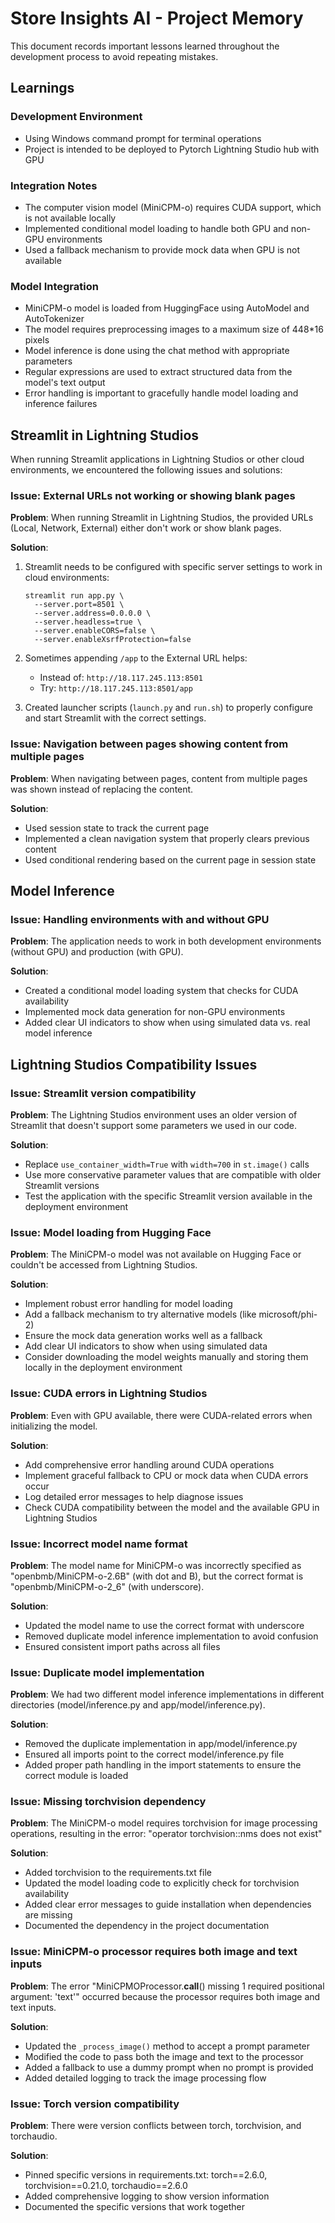 # Store Insights AI - Project Memory

This document records important lessons learned throughout the development process to avoid repeating mistakes.

## Learnings

### Development Environment
- Using Windows command prompt for terminal operations
- Project is intended to be deployed to Pytorch Lightning Studio hub with GPU

### Integration Notes
- The computer vision model (MiniCPM-o) requires CUDA support, which is not available locally
- Implemented conditional model loading to handle both GPU and non-GPU environments
- Used a fallback mechanism to provide mock data when GPU is not available

### Model Integration
- MiniCPM-o model is loaded from HuggingFace using AutoModel and AutoTokenizer
- The model requires preprocessing images to a maximum size of 448*16 pixels
- Model inference is done using the chat method with appropriate parameters
- Regular expressions are used to extract structured data from the model's text output
- Error handling is important to gracefully handle model loading and inference failures

## Streamlit in Lightning Studios

When running Streamlit applications in Lightning Studios or other cloud environments, we encountered the following issues and solutions:

### Issue: External URLs not working or showing blank pages

**Problem**: When running Streamlit in Lightning Studios, the provided URLs (Local, Network, External) either don't work or show blank pages.

**Solution**:
1. Streamlit needs to be configured with specific server settings to work in cloud environments:
   ```
   streamlit run app.py \
     --server.port=8501 \
     --server.address=0.0.0.0 \
     --server.headless=true \
     --server.enableCORS=false \
     --server.enableXsrfProtection=false
   ```

2. Sometimes appending `/app` to the External URL helps:
   - Instead of: `http://18.117.245.113:8501`
   - Try: `http://18.117.245.113:8501/app`

3. Created launcher scripts (`launch.py` and `run.sh`) to properly configure and start Streamlit with the correct settings.

### Issue: Navigation between pages showing content from multiple pages

**Problem**: When navigating between pages, content from multiple pages was shown instead of replacing the content.

**Solution**:
- Used session state to track the current page
- Implemented a clean navigation system that properly clears previous content
- Used conditional rendering based on the current page in session state

## Model Inference

### Issue: Handling environments with and without GPU

**Problem**: The application needs to work in both development environments (without GPU) and production (with GPU).

**Solution**:
- Created a conditional model loading system that checks for CUDA availability
- Implemented mock data generation for non-GPU environments
- Added clear UI indicators to show when using simulated data vs. real model inference 

## Lightning Studios Compatibility Issues

### Issue: Streamlit version compatibility

**Problem**: The Lightning Studios environment uses an older version of Streamlit that doesn't support some parameters we used in our code.

**Solution**:
- Replace `use_container_width=True` with `width=700` in `st.image()` calls
- Use more conservative parameter values that are compatible with older Streamlit versions
- Test the application with the specific Streamlit version available in the deployment environment

### Issue: Model loading from Hugging Face

**Problem**: The MiniCPM-o model was not available on Hugging Face or couldn't be accessed from Lightning Studios.

**Solution**:
- Implement robust error handling for model loading
- Add a fallback mechanism to try alternative models (like microsoft/phi-2)
- Ensure the mock data generation works well as a fallback
- Add clear UI indicators to show when using simulated data
- Consider downloading the model weights manually and storing them locally in the deployment environment

### Issue: CUDA errors in Lightning Studios

**Problem**: Even with GPU available, there were CUDA-related errors when initializing the model.

**Solution**:
- Add comprehensive error handling around CUDA operations
- Implement graceful fallback to CPU or mock data when CUDA errors occur
- Log detailed error messages to help diagnose issues
- Check CUDA compatibility between the model and the available GPU in Lightning Studios

### Issue: Incorrect model name format

**Problem**: The model name for MiniCPM-o was incorrectly specified as "openbmb/MiniCPM-o-2.6B" (with dot and B), but the correct format is "openbmb/MiniCPM-o-2_6" (with underscore).

**Solution**:
- Updated the model name to use the correct format with underscore
- Removed duplicate model inference implementation to avoid confusion
- Ensured consistent import paths across all files

### Issue: Duplicate model implementation

**Problem**: We had two different model inference implementations in different directories (model/inference.py and app/model/inference.py).

**Solution**:
- Removed the duplicate implementation in app/model/inference.py
- Ensured all imports point to the correct model/inference.py file
- Added proper path handling in the import statements to ensure the correct module is loaded 

### Issue: Missing torchvision dependency

**Problem**: The MiniCPM-o model requires torchvision for image processing operations, resulting in the error: "operator torchvision::nms does not exist"

**Solution**:
- Added torchvision to the requirements.txt file
- Updated the model loading code to explicitly check for torchvision availability
- Added clear error messages to guide installation when dependencies are missing
- Documented the dependency in the project documentation 

### Issue: MiniCPM-o processor requires both image and text inputs

**Problem**: The error "MiniCPMOProcessor.__call__() missing 1 required positional argument: 'text'" occurred because the processor requires both image and text inputs.

**Solution**:
- Updated the `_process_image()` method to accept a prompt parameter
- Modified the code to pass both the image and text to the processor
- Added a fallback to use a dummy prompt when no prompt is provided
- Added detailed logging to track the image processing flow

### Issue: Torch version compatibility

**Problem**: There were version conflicts between torch, torchvision, and torchaudio.

**Solution**:
- Pinned specific versions in requirements.txt: torch==2.6.0, torchvision==0.21.0, torchaudio==2.6.0
- Added comprehensive logging to show version information
- Documented the specific versions that work together 